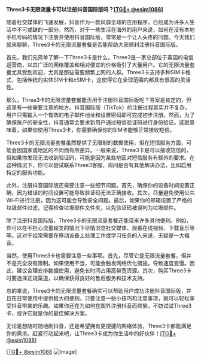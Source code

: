 **Three3卡无限流量卡可以注册抖音国际版吗？[[TG💪+ @esim1088](https://t.me/s/esim1088)]**

随着社交媒体的飞速发展，抖音作为一款风靡全球的应用程序，已经成为许多人生活中不可或缺的一部分。然而，对于一些生活在海外的用户来说，如何在没有本地手机号码的情况下注册并使用抖音国际版，常常是一个让人头疼的问题。今天我们就来聊聊，Three3卡的无限流量套餐是否能帮助大家顺利注册抖音国际版。

首先，我们先简单了解一下Three3卡是什么。Three3是一家总部位于英国的电信运营商，以其广泛的网络覆盖和相对便宜的价格吸引了大量用户。它的无限流量套餐尤其受到欢迎，尤其是那些需要频繁上网的人群。Three3卡支持多种SIM卡格式，包括传统的实体SIM卡和eSIM卡，这使得它在全球范围内都具有很高的灵活性。

那么，Three3卡的无限流量套餐能否用于注册抖音国际版呢？答案是肯定的，但这里有一些需要注意的地方。抖音国际版（TikTok）的注册过程其实并不复杂，用户只需输入一个有效的电子邮件地址和设置密码即可完成初步注册。然而，为了确保账户的安全性，抖音通常会要求新用户通过短信验证码进行身份验证。这就意味着，如果你使用Three3卡，你需要确保你的SIM卡能够正常接收短信。

Three3卡的无限流量套餐虽然提供了无限制的数据使用，但在短信服务方面，可能会因国家或地区的不同而有所差异。一般来说，Three3卡是可以接收短信的，但如果你发现无法收到验证码，可能是因为某些地区对短信服务有额外的要求。在这种情况下，你可以尝试联系Three3客服，询问是否有其他解决办法，比如启用特定的服务功能。

此外，注册抖音国际版还需要注意一些细节问题。首先，确保你的设备时间设置正确，因为错误的时间设置可能导致验证码无法正确接收。其次，尽量避免使用公共Wi-Fi进行注册，因为这可能会导致安全问题。最后，如果你的邮箱设置了严格的垃圾邮件过滤，记得检查垃圾邮件文件夹，以免验证码被误判为垃圾邮件。

除了注册抖音国际版，Three3卡的无限流量套餐还能带来许多其他便利。例如，你可以在不担心流量超支的情况下尽情浏览社交媒体、观看在线视频、下载音乐等等。这对于经常需要在移动设备上处理工作或学习任务的人来说，无疑是一大福音。

当然，使用Three3卡也需要注意一些事项。首先，尽管它是无限流量套餐，但并不是完全没有限制。如果使用不当，可能会触发网络优化措施，导致速度变慢。因此，建议合理安排数据使用，避免长时间占用高带宽资源。其次，购买Three3卡时要选择正规渠道，以确保获得良好的售后服务和技术支持。

总的来说，Three3卡的无限流量套餐确实可以帮助用户成功注册抖音国际版，并且在日常使用中提供极大的便利。只要注意一些小技巧和注意事项，就可以轻松享受抖音带来的乐趣。如果你还在为如何在国外注册抖音而烦恼，不妨试试Three3卡，或许它就是你的最佳解决方案。

无论是想随时随地刷抖音，还是希望拥有更便捷的网络体验，Three3卡都能满足你的需求。赶紧行动起来吧，让Three3卡成为你生活中的好伙伴！[[TG💪+ @esim1088](https://t.me/s/esim1088)]

[[TG💪+ @esim1088](https://t.me/s/esim1088) ![Image](https://i.postimg.cc/4NQfJmqS/Snipaste-2025-05-13-00-14-12.png)]